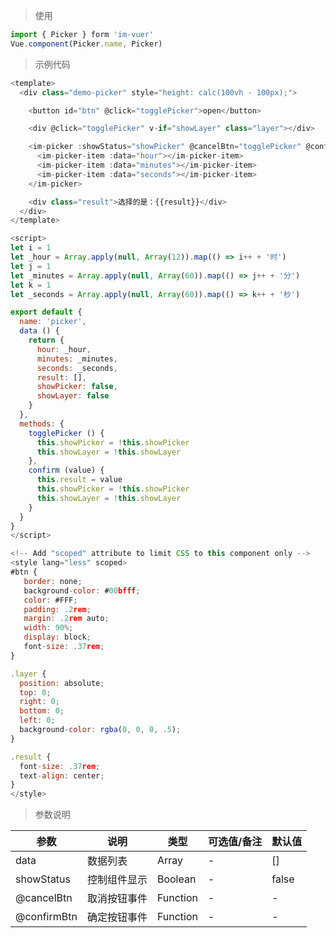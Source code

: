 
> 使用

```js
import { Picker } form 'im-vuer'
Vue.component(Picker.name, Picker)
```

> 示例代码

```js
<template>
  <div class="demo-picker" style="height: calc(100vh - 100px);">

    <button id="btn" @click="togglePicker">open</button>

    <div @click="togglePicker" v-if="showLayer" class="layer"></div>

    <im-picker :showStatus="showPicker" @cancelBtn="togglePicker" @confirmBtn="confirm">
      <im-picker-item :data="hour"></im-picker-item>
      <im-picker-item :data="minutes"></im-picker-item>
      <im-picker-item :data="seconds"></im-picker-item>
    </im-picker>

    <div class="result">选择的是：{{result}}</div>
  </div>
</template>

<script>
let i = 1
let _hour = Array.apply(null, Array(12)).map(() => i++ + '时')
let j = 1
let _minutes = Array.apply(null, Array(60)).map(() => j++ + '分')
let k = 1
let _seconds = Array.apply(null, Array(60)).map(() => k++ + '秒')

export default {
  name: 'picker',
  data () {
    return {
      hour: _hour,
      minutes: _minutes,
      seconds: _seconds,
      result: [],
      showPicker: false,
      showLayer: false
    }
  },
  methods: {
    togglePicker () {
      this.showPicker = !this.showPicker
      this.showLayer = !this.showLayer
    },
    confirm (value) {
      this.result = value
      this.showPicker = !this.showPicker
      this.showLayer = !this.showLayer
    }
  }
}
</script>

<!-- Add "scoped" attribute to limit CSS to this component only -->
<style lang="less" scoped>
#btn {
   border: none;
   background-color: #00bfff;
   color: #FFF;
   padding: .2rem;
   margin: .2rem auto;
   width: 90%;
   display: block;
   font-size: .37rem;
}

.layer {
  position: absolute;
  top: 0;
  right: 0;
  bottom: 0;
  left: 0;
  background-color: rgba(0, 0, 0, .5);
}

.result {
  font-size: .37rem;
  text-align: center;
}
</style>

```
> 参数说明

  <div>
   <table>
    <thead>
     <tr>
      <th>参数</th> 
      <th>说明</th> 
      <th>类型</th> 
      <th>可选值/备注</th> 
      <th>默认值</th>
     </tr>
    </thead> 
    <tbody>
    <tr>
      <td>data</td> 
      <td>数据列表</td> 
      <td>Array</td> 
      <td>-</td> 
      <td>[]</td>
    </tr>
    <tr>
      <td>showStatus</td> 
      <td>控制组件显示</td> 
      <td>Boolean</td> 
      <td>-</td> 
      <td>false</td>
    </tr>
    <tr>
      <td>@cancelBtn</td> 
      <td>取消按钮事件</td> 
      <td>Function</td> 
      <td>-</td> 
      <td>-</td>
    </tr>
    <tr>
      <td>@confirmBtn</td> 
      <td>确定按钮事件</td> 
      <td>Function</td> 
      <td>-</td> 
      <td>-</td>
    </tr>
    </tbody>
   </table>
  </div>
  